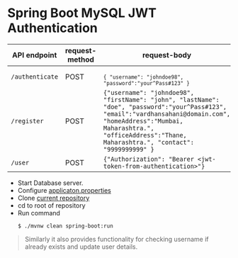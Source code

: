 # Spring Boot MySQL JWT Authentication

|API endpoint     | request-method | request-body |
|-----------------|--------|--------|
| `/authenticate` | POST | <code> ` { "username": "johndoe98", "password":"your^Pass#123" } ` </code> |
| `/register`     | POST | `{"username": "johndoe98", "firstName": "john", "lastName": "doe", "password":"your^Pass#123", "email":"vardhansahani@domain.com", "homeAddress":"Mumbai, Maharashtra.", "officeAddress":"Thane, Maharashtra.", "contact": "9999999999" }`|
| `/user`         | POST | `{"Authorization": "Bearer <jwt-token-from-authentication>"}` |

- Start Database server.
- Configure [applicaton.properties](https://github.com/apache15/AuthSpringBootMySQL/blob/master/src/main/resources/application.properties)
- Clone [current repository](https://github.com/apache15/AuthSpringBootMySQL/)
- cd to root of repository
- Run command
    ```
    $ ./mvnw clean spring-boot:run
    ```
    
> Similarly it also provides functionality for checking username if already exists and update user details.
